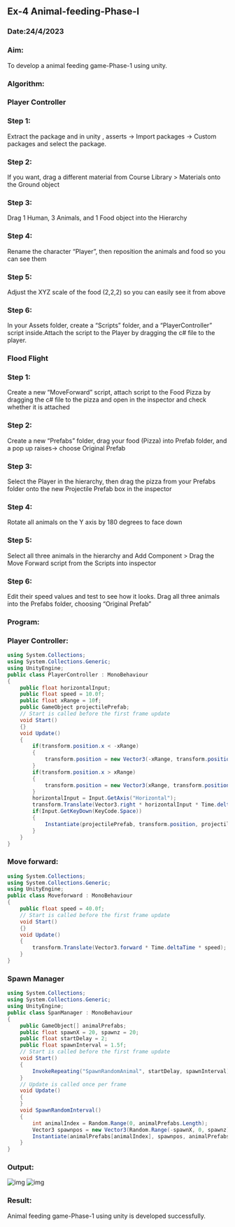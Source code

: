##  Ex-4 Animal-feeding-Phase-I
### Date:24/4/2023
### Aim:
To develop a animal feeding game-Phase-1 using unity.
### Algorithm:

### Player Controller
### Step 1:

Extract the package and in unity , asserts -> Import packages -> Custom packages and select the package.
### Step 2:

If you want, drag a different material from Course Library > Materials onto the Ground object
### Step 3:

Drag 1 Human, 3 Animals, and 1 Food object into the Hierarchy
### Step 4:

Rename the character “Player”, then reposition the animals and food so you can see them
### Step 5:

Adjust the XYZ scale of the food (2,2,2) so you can easily see it from above
### Step 6:

In your Assets folder, create a “Scripts” folder, and a “PlayerController” script inside.Attach the script to the Player by dragging the c# file to the player.


### Flood Flight
### Step 1:

Create a new “MoveForward” script, attach script to the Food Pizza by dragging the c# file to the pizza and open in the inspector and check whether it is attached
### Step 2:

Create a new “Prefabs” folder, drag your food (Pizza) into Prefab folder, and a pop up raises-> choose Original Prefab
### Step 3:

Select the Player in the hierarchy, then drag the pizza from your Prefabs folder onto the new Projectile Prefab box in the inspector
### Step 4:

Rotate all animals on the Y axis by 180 degrees to face down
### Step 5:

Select all three animals in the hierarchy and Add Component > Drag the Move Forward script from the Scripts into inspector
### Step 6:

Edit their speed values and test to see how it looks. Drag all three animals into the Prefabs folder, choosing “Original Prefab”


### Program:
### Player Controller:
```c#
using System.Collections;
using System.Collections.Generic;
using UnityEngine;
public class PlayerController : MonoBehaviour
{
    public float horizontalInput;
    public float speed = 10.0f;
    public float xRange = 10f;
    public GameObject projectilePrefab;
    // Start is called before the first frame update
    void Start()
    {}
    void Update()
    {
        if(transform.position.x < -xRange)
        {
            transform.position = new Vector3(-xRange, transform.position.y, transform.position.z);
        }
        if(transform.position.x > xRange)
        {
            transform.position = new Vector3(xRange, transform.position.y, transform.position.z);
        }
        horizontalInput = Input.GetAxis("Horizontal");
        transform.Translate(Vector3.right * horizontalInput * Time.deltaTime * speed);
        if(Input.GetKeyDown(KeyCode.Space))
        {
            Instantiate(projectilePrefab, transform.position, projectilePrefab.transform.rotation);
        }
    }
}
```
### Move forward:
```c#
using System.Collections;
using System.Collections.Generic;
using UnityEngine;
public class Moveforward : MonoBehaviour
{
    public float speed = 40.0f;
    // Start is called before the first frame update
    void Start()
    {}
    void Update()
    {
        transform.Translate(Vector3.forward * Time.deltaTime * speed);
    }
}
```
### Spawn Manager
```c#
using System.Collections;
using System.Collections.Generic;
using UnityEngine;
public class SpanManager : MonoBehaviour
{
    public GameObject[] animalPrefabs;
    public float spawnX = 20, spawnz = 20;
    public float startDelay = 2;
    public float spawnInterval = 1.5f;
    // Start is called before the first frame update
    void Start()
    {
        InvokeRepeating("SpawnRandomAnimal", startDelay, spawnInterval); 
    }
    // Update is called once per frame
    void Update()
    {
    }
    void SpawnRandomInterval()
    {
        int animalIndex = Random.Range(0, animalPrefabs.Length);
        Vector3 spawnpos = new Vector3(Random.Range(-spawnX, 0, spawnz));
        Instantiate(animalPrefabs[animalIndex], spawnpos, animalPrefabs[animalIndex].transform.rotation);
    }
}
```
### Output:
![img](https://user-images.githubusercontent.com/75235488/173235243-fbd83cb0-0991-4245-bc4c-05f3e8cf9096.png)
![img](https://user-images.githubusercontent.com/93427253/241348002-1a0f8b05-00cd-4154-928f-956cfc0dd0af.png)

### Result:

Animal feeding game-Phase-1 using unity is developed successfully.

